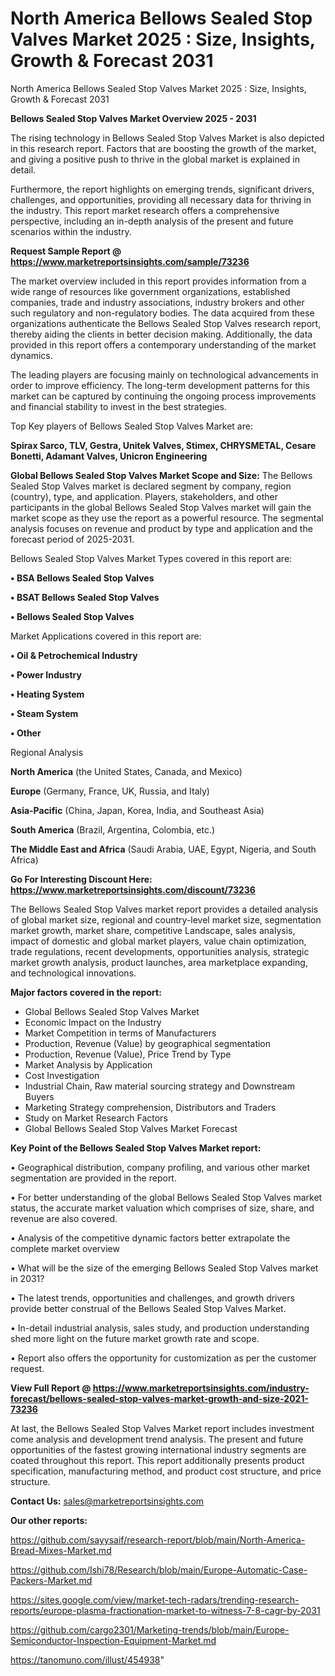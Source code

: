 # North America Bellows Sealed Stop Valves Market 2025 : Size, Insights, Growth & Forecast 2031
 North America Bellows Sealed Stop Valves Market 2025 : Size, Insights, Growth & Forecast 2031

<Strong> Bellows Sealed Stop Valves Market Overview 2025 - 2031</strong>

The rising technology in Bellows Sealed Stop Valves Market is also depicted in this research report. Factors that are boosting the growth of the market, and giving a positive push to thrive in the global market is explained in detail.

Furthermore, the report highlights on emerging trends, significant drivers, challenges, and opportunities, providing all necessary data for thriving in the industry. This report market research offers a comprehensive perspective, including an in-depth analysis of the present and future scenarios within the industry.

<strong>Request Sample Report @ <a href=https://www.marketreportsinsights.com/sample/73236>https://www.marketreportsinsights.com/sample/73236</a></strong>

The market overview included in this report provides information from a wide range of resources like government organizations, established companies, trade and industry associations, industry brokers and other such regulatory and non-regulatory bodies. The data acquired from these organizations authenticate the Bellows Sealed Stop Valves research report, thereby aiding the clients in better decision making. Additionally, the data provided in this report offers a contemporary understanding of the market dynamics.

The leading players are focusing mainly on technological advancements in order to improve efficiency. The long-term development patterns for this market can be captured by continuing the ongoing process improvements and financial stability to invest in the best strategies.

Top Key players of Bellows Sealed Stop Valves Market are:

<strong>Spirax Sarco, TLV, Gestra, Unitek Valves, Stimex, CHRYSMETAL, Cesare Bonetti, Adamant Valves, Unicron Engineering</strong>

<strong><b>Global Bellows Sealed Stop Valves Market Scope and Size:</b></strong>
The Bellows Sealed Stop Valves market is declared segment by company, region (country), type, and application. Players, stakeholders, and other participants in the global Bellows Sealed Stop Valves market will gain the market scope as they use the report as a powerful resource. The segmental analysis focuses on revenue and product by type and application and the forecast period of 2025-2031.

Bellows Sealed Stop Valves Market Types covered in this report are:

<strong>• BSA Bellows Sealed Stop Valves

• BSAT Bellows Sealed Stop Valves

• Bellows Sealed Stop Valves</strong>

Market Applications covered in this report are:

<strong>• Oil & Petrochemical Industry

• Power Industry

• Heating System

• Steam System

• Other</strong> 

Regional Analysis

<strong>North America</strong> (the United States, Canada, and Mexico)

<strong>Europe</strong> (Germany, France, UK, Russia, and Italy)

<strong>Asia-Pacific</strong> (China, Japan, Korea, India, and Southeast Asia)

<strong>South America</strong> (Brazil, Argentina, Colombia, etc.)

<strong>The Middle East and Africa</strong> (Saudi Arabia, UAE, Egypt, Nigeria, and South Africa)

<strong>Go For Interesting Discount Here: <a href=https://www.marketreportsinsights.com/discount/73236>https://www.marketreportsinsights.com/discount/73236</a></strong>

The Bellows Sealed Stop Valves market report provides a detailed analysis of global market size, regional and country-level market size, segmentation market growth, market share, competitive Landscape, sales analysis, impact of domestic and global market players, value chain optimization, trade regulations, recent developments, opportunities analysis, strategic market growth analysis, product launches, area marketplace expanding, and technological innovations.

<strong><b>Major factors covered in the report:</b></strong>
<ul>
  <li>Global Bellows Sealed Stop Valves Market </li>
  <li>Economic Impact on the Industry</li>
  <li>Market Competition in terms of Manufacturers</li>
  <li>Production, Revenue (Value) by geographical segmentation</li>
  <li>Production, Revenue (Value), Price Trend by Type</li>
  <li>Market Analysis by Application</li>
  <li>Cost Investigation</li>
  <li>Industrial Chain, Raw material sourcing strategy and Downstream Buyers</li>
  <li>Marketing Strategy comprehension, Distributors and Traders</li>
  <li>Study on Market Research Factors</li>
  <li>Global Bellows Sealed Stop Valves Market Forecast</li>
</ul>

<strong><b>Key Point of the Bellows Sealed Stop Valves Market report:</b></strong>

• Geographical distribution, company profiling, and various other market segmentation are provided in the report.

• For better understanding of the global Bellows Sealed Stop Valves market status, the accurate market valuation which comprises of size, share, and revenue are also covered.

• Analysis of the competitive dynamic factors better extrapolate the complete market overview

• What will be the size of the emerging Bellows Sealed Stop Valves market in 2031?

• The latest trends, opportunities and challenges, and growth drivers provide better construal of the Bellows Sealed Stop Valves Market.

• In-detail industrial analysis, sales study, and production understanding shed more light on the future market growth rate and scope.

• Report also offers the opportunity for customization as per the customer request.

<strong><b>View Full Report @ <a href=https://www.marketreportsinsights.com/industry-forecast/bellows-sealed-stop-valves-market-growth-and-size-2021-73236>https://www.marketreportsinsights.com/industry-forecast/bellows-sealed-stop-valves-market-growth-and-size-2021-73236</a></b></strong>


At last, the Bellows Sealed Stop Valves Market report includes investment come analysis and development trend analysis. The present and future opportunities of the fastest growing international industry segments are coated throughout this report. This report additionally presents product specification, manufacturing method, and product cost structure, and price structure.

<strong>Contact Us:</strong>
sales@marketreportsinsights.com

<strong>Our other reports:</strong>

<a href=https://github.com/sayysaif/research-report/blob/main/North-America-Bread-Mixes-Market.md>https://github.com/sayysaif/research-report/blob/main/North-America-Bread-Mixes-Market.md</a>

<a href=https://github.com/Ishi78/Research/blob/main/Europe-Automatic-Case-Packers-Market.md>https://github.com/Ishi78/Research/blob/main/Europe-Automatic-Case-Packers-Market.md</a>

<a href=https://sites.google.com/view/market-tech-radars/trending-research-reports/europe-plasma-fractionation-market-to-witness-7-8-cagr-by-2031>https://sites.google.com/view/market-tech-radars/trending-research-reports/europe-plasma-fractionation-market-to-witness-7-8-cagr-by-2031</a>

<a href=https://github.com/cargo2301/Marketing-trends/blob/main/Europe-Semiconductor-Inspection-Equipment-Market.md>https://github.com/cargo2301/Marketing-trends/blob/main/Europe-Semiconductor-Inspection-Equipment-Market.md</a>

<a href=https://tanomuno.com/illust/454938>https://tanomuno.com/illust/454938</a>"
